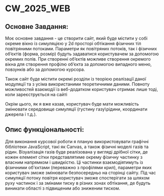 # CW_2025_WEB
 
## Основне Завдання:

Моє основне завдання - це створити сайт, який буде містити у собі окреме вікно із симуляцією у 2d просторі обтікання фізичних тіл повітряними потоками. Параметри як повітряних потоків, так і фізичних об’єктів (форма, розмір) будуть задаватися користувачем за допомогою окремих полів. При створенні об’єктів можливе створення окремого вікна для створення профілю об’єкта за допомогою випадного меню, повзунків або за допомогою курсора. 

Також сайт буде містити окремі розділи із теорією реалізації даної модуляції та з усіма використаними теоретичними даними. Повноту можливостей взаємодії із веб-додатком користувач отримає лише тоді, коли зареєструється на сайті 

Окрім цього, як я вже казав, користувач буде мати можливість змінювати середовище симуляції (густину газу\рідини, координати джерела і т.д.). 

## Опис функціональності: 

Для виконання курсової роботи я планую використовувати графічні бібліотеки JavaScript, такі як Canvas, а також фізичні моделі газів та рідин. Візуалізація газів буде реалізована у вигляді дрібної сітки, де кожен елемент сітки представлятиме окрему фізичну частинку з власним напрямком і швидкістю. Ці частинки взаємодіятимуть із фізичними об'єктами (переважно з профілями крил), параметри яких користувач зможе змінювати безпосередньо на сторінці сайту. Під час симуляції потоку повітря користувач зможе спостерігати за шляхом руху частинок і за змінами тиску в різних зонах обтікання, де будуть виникати області з підвищеним або зниженим тиском. 